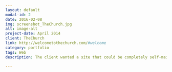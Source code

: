 ```yaml
---
layout: default
modal-id: 2
date: 2016-02-08
img: screenshot_TheChurch.jpg
alt: image-alt
project-date: April 2014
client: TheChurch
link: http://welcometothechurch.com/#welcome
category: portfolio
tags: Web
description: The client wanted a site that could be completely self-maintained, while not compromising on it's ability to be feature rich. This led to the decision to use SquareSpace as the Content Management System. After deciding which platform to use, the default template "Alex" was used as a base with modifications to fit the clients exact needs. Specifically, there needed to be an easy way to add the clients logo image to the nav-bar, and home section; and the nav-bar needed to have a mobile variant when the screen size was small enough; and backend JavaScript was implemented to allow for a proper responsive design based on their needs.

---
```

